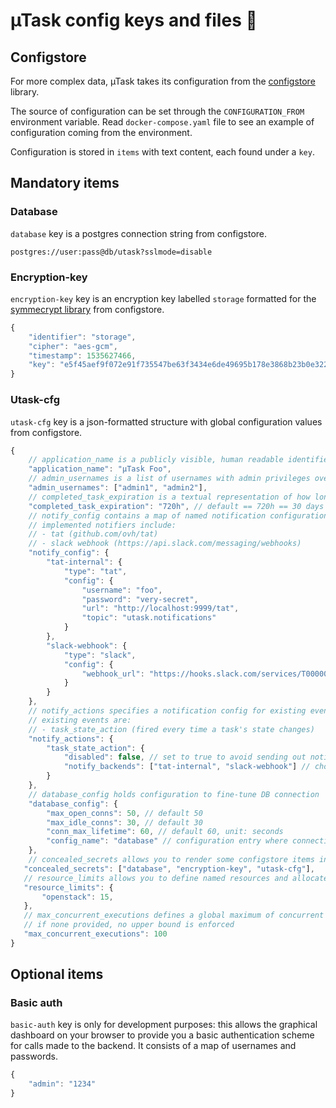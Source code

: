# µTask config keys and files 🔨

## Configstore

For more complex data, µTask takes its configuration from the [configstore](https://github.com/ovh/configstore) library.

The source of configuration can be set through the `CONFIGURATION_FROM` environment variable. Read `docker-compose.yaml` file to see an example of configuration coming from the environment.

Configuration is stored in `items` with text content, each found under a `key`.

## Mandatory items

### Database

`database` key is a postgres connection string from configstore.

```
postgres://user:pass@db/utask?sslmode=disable
```

### Encryption-key

`encryption-key` key is an encryption key labelled `storage` formatted for the [symmecrypt library](https://github.com/ovh/symmecrypt) from configstore.

```js
{
    "identifier": "storage",
    "cipher": "aes-gcm",
    "timestamp": 1535627466,
    "key": "e5f45aef9f072e91f735547be63f3434e6de49695b178e3868b23b0e32269800"
}
```

### Utask-cfg

`utask-cfg` key is a json-formatted structure with global configuration values from configstore.

```js
{
    // application_name is a publicly visible, human readable identifier for this instance of µTask
    "application_name": "µTask Foo",
    // admin_usernames is a list of usernames with admin privileges over µTask resources, ie. the ability to view and execute any task, and to hotfix resolutions if a problem arises
    "admin_usernames": ["admin1", "admin2"],
    // completed_task_expiration is a textual representation of how long a task is kept in DB after its completion
    "completed_task_expiration": "720h", // default == 720h == 30 days
    // notify_config contains a map of named notification configurations, composed of a type and config data,
    // implemented notifiers include:
    // - tat (github.com/ovh/tat)
    // - slack webhook (https://api.slack.com/messaging/webhooks)
    "notify_config": {
        "tat-internal": {
            "type": "tat",
            "config": {
                "username": "foo",
                "password": "very-secret",
                "url": "http://localhost:9999/tat",
                "topic": "utask.notifications"
            }
        },
        "slack-webhook": {
            "type": "slack",
            "config": {
                "webhook_url": "https://hooks.slack.com/services/T00000000/B00000000/XXXXXXXXXXXXXXXXXXXXXXXX"
            }
        }
    },
    // notify_actions specifies a notification config for existing events in µTask
    // existing events are:
    // - task_state_action (fired every time a task's state changes)
    "notify_actions": {
        "task_state_action": {
            "disabled": false, // set to true to avoid sending out notification
            "notify_backends": ["tat-internal", "slack-webhook"] // choose among the named configs in notify_config, leave empty to broadcast on any notification backend
        }
    },
    // database_config holds configuration to fine-tune DB connection
    "database_config": {
        "max_open_conns": 50, // default 50
        "max_idle_conns": 30, // default 30
        "conn_max_lifetime": 60, // default 60, unit: seconds
        "config_name": "database" // configuration entry where connection info can be found, default "database"
    },
    // concealed_secrets allows you to render some configstore items inaccessible to the task engine
   "concealed_secrets": ["database", "encryption-key", "utask-cfg"],
   // resource_limits allows you to define named resources and allocate a maximum number of concurrent actions on them (see Authoring task templates below)
   "resource_limits": {
       "openstack": 15,
   },
   // max_concurrent_executions defines a global maximum of concurrent actions running at any given time
   // if none provided, no upper bound is enforced
   "max_concurrent_executions": 100
}
```

## Optional items

### Basic auth

`basic-auth` key is only for development purposes: this allows the graphical dashboard on your browser to provide you a basic authentication scheme for calls made to the backend. It consists of a map of usernames and passwords.

```js
{
    "admin": "1234"
}
```
